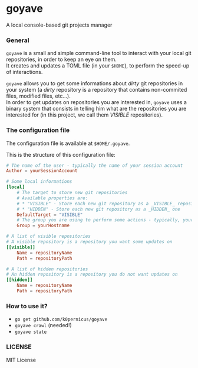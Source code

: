 # goyave
A local console-based git projects manager

### General

`goyave` is a small and simple command-line tool to interact with your local git repositories, in order to keep an eye on them.   
It creates and updates a TOML file (in your `$HOME`), to perform the speed-up of interactions.

`goyave` allows you to get some informations about _dirty_ git repositories in your system (a _dirty_ repository is a repository that contains non-commited files, modified files, etc...).   
In order to get updates on repositories you are interested in, `goyave` uses a binary system that consists in telling him what are the repositories you are interested for (in this project, we call them _VISIBLE_ repositories).

### The configuration file

The configuration file is available at `$HOME/.goyave`.

This is the structure of this configuration file:

```TOML
# The name of the user - typically the name of your session account
Author = yourSessionAccount

# Some local informations
[local]
    # The target to store new git repositories
    # Available properties are:
    # * "VISIBLE" - Store each new git repository as a _VISIBLE_ repository
    # * "HIDDEN" - Store each new git repository as a _HIDDEN_ one
    DefaultTarget = "VISIBLE"
    # The group you are using to perform some actions - typically, your hostname
    Group = yourHostname

# A list of visible repositories
# A visible repository is a repository you want some updates on
[[visible]]
    Name = repositoryName
    Path = repositoryPath

# A list of hidden repositories
# An hidden repository is a repository you do not want updates on
[[hidden]]
    Name = repositoryName
    Path = repositoryPath
```

### How to use it?

* `go get github.com/k0pernicus/goyave`
* `goyave crawl` (needed!)
* `goyave state`

### LICENSE

MIT License